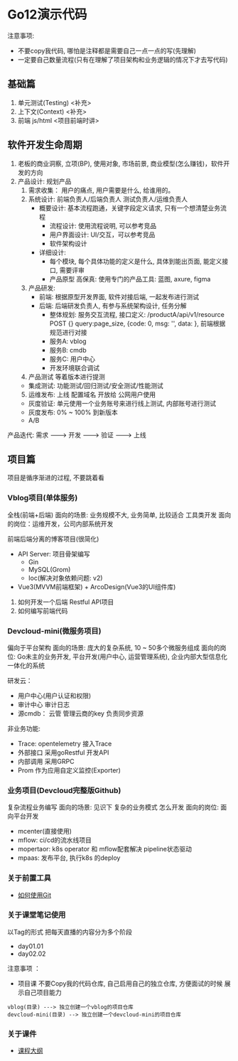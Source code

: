 # Go12演示代码

注意事项:
+ 不要copy我代码, 哪怕是注释都是需要自己一点一点的写(先理解)
+ 一定要自己数量流程(只有在理解了项目架构和业务逻辑的情况下才去写代码)

## 基础篇

1. 单元测试(Testing) <补充>
2. 上下文(Context) <补充>
3. 前端 js/html <项目前端时讲>

## 软件开发生命周期

1. 老板的商业洞察, 立项(BP), 使用对象, 市场前景,  商业模型(怎么赚钱)，软件开发的方向
2. 产品设计: 规划产品
   1. 需求收集： 用户的痛点, 用户需要是什么, 给谁用的。
   2. 系统设计: 前端负责人/后端负责人  测试负责人/运维负责人
      + 概要设计: 基本流程跑通，关键字段定义请求, 只有一个想清楚业务流程
        + 流程设计: 使用流程说明, 可以参考竞品
        + 用户界面设计: UI/交互，可以参考竞品
        + 软件架构设计
      + 详细设计:
        + 每个模块, 每个具体功能的定义是什么, 具体到能出页面, 能定义接口, 需要评审
        + 产品原型 高保真: 使用专门的产品工具: 蓝图, axure, figma
   3. 产品研发:
      + 前端: 根据原型开发界面, 软件对接后端, 一起发布进行测试
      + 后端: 后端研发负责人, 有参与系统架构设计, 任务分解
        + 整体规划: 服务交互流程, 接口定义:   /productA/api/v1/resource POST {} query:page_size, {code: 0, msg: '', data: }, 前端根据规范进行对接
        + 服务A: vblog
        + 服务B: cmdb
        + 服务C: 用户中心
        + 开发环境联合调试
    4. 产品测试 等着版本进行提测
      + 集成测试: 功能测试/回归测试/安全测试/性能测试
    5. 运维发布: 上线 配置域名 开放给 公网用户使用
      + 灰度验证: 单元使用一个业务账号来进行线上测试,  内部账号进行测试
      + 灰度发布:  0% ~ 100% 到新版本
      + A/B
    
产品迭代: 需求 --->  开发 ---> 验证 ---> 上线

## 项目篇

项目是循序渐进的过程, 不要跳着看

### Vblog项目(单体服务)

全栈(前端+后端)
面向的场景: 业务规模不大, 业务简单, 比较适合 工具类开发
面向的岗位：运维开发，公司内部系统开发

前端后端分离的博客项目(很简化)
+ API Server: 项目骨架编写
  + Gin
  + MySQL(Grom)
  + Ioc(解决对象依赖问题: v2)
+ Vue3(MVVM前端框架) + ArcoDesign(Vue3的UI组件库)

1. 如何开发一个后端 Restful API项目
2. 如何编写前端代码

### Devcloud-mini(微服务项目)

偏向于平台架构
面向的场景: 庞大的复杂系统, 10 ~ 50多个微服务组成
面向的岗位: Go未主的业务开发, 平台开发(用户中心, 运营管理系统), 企业内部大型信息化一体化的系统

研发云：
+ 用户中心(用户认证和权限)
+ 审计中心 审计日志
+ 源cmdb： 云管 管理云商的key 负责同步资源

非业务功能:
+ Trace: opentelemetry 接入Trace
+ 外部接口 采用goRestful 开发API
+ 内部调用 采用GRPC
+ Prom 作为应用自定义监控(Exporter)

### 业务项目(Devcloud完整版Github)

复杂流程业务编写
面向的场景: 见识下 复杂的业务模式 怎么开发
面向的岗位: 面向平台开发

+ mcenter(直接使用)
+ mflow: ci/cd的流水线项目
+ mopertaor: k8s operator 和 mflow配套解决 pipeline状态驱动
+ mpaas: 发布平台, 执行k8s 的deploy


###  关于前置工具

+ [如何使用Git](https://www.liaoxuefeng.com/wiki/896043488029600)


### 关于课堂笔记使用

以Tag的形式 把每天直播的内容分为多个阶段
+ day01.01
+ day02.02

注意事项 ：
+ 项目课 不要Copy我的代码仓库, 自己启用自己的独立仓库, 方便面试的时候 展示自己项目能力
```
vblog(目录) ---> 独立创建一个vblog的项目仓库
devcloud-mini(目录) --> 独立创建一个devcloud-mini的项目仓库
```

### 关于课件

+ [课程大纲](https://gitee.com/infraboard/go-course)
